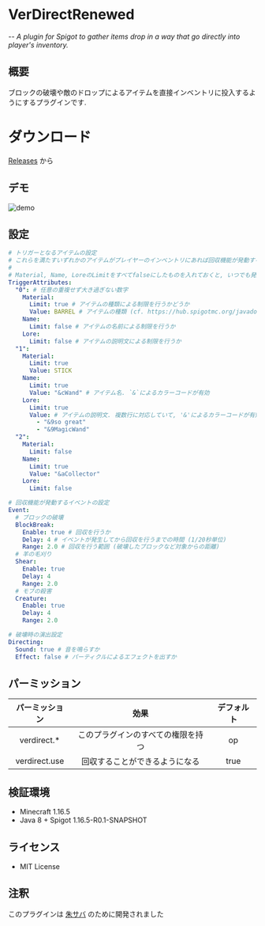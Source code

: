 # VerDirectRenewed

-- _A plugin for Spigot to gather items drop in a way that go directly into player's inventory._

## 概要

ブロックの破壊や敵のドロップによるアイテムを直接インベントリに投入するようにするプラグインです.

# ダウンロード
[Releases](https://github.com/blackbracken/VerDirectRenewed/releases) から

## デモ

![demo](https://raw.githubusercontent.com/blackbracken/VerDirectRenewed/master/demo.gif?token=AEMFVRQ57LMVRJLAI6WFBWLA23NQI)

## 設定
```yaml
# トリガーとなるアイテムの設定
# これらを満たすいずれかのアイテムがプレイヤーのインベントリにあれば回収機能が発動する
# 
# Material, Name, LoreのLimitをすべてfalseにしたものを入れておくと, いつでも発動するようになる
TriggerAttributes:
  "0": # 任意の重複せず大き過ぎない数字
    Material:
      Limit: true # アイテムの種類による制限を行うかどうか
      Value: BARREL # アイテムの種類 (cf. https://hub.spigotmc.org/javadocs/bukkit/org/bukkit/Material.html)
    Name:
      Limit: false # アイテムの名前による制限を行うか
    Lore:
      Limit: false # アイテムの説明文による制限を行うか
  "1":
    Material:
      Limit: true
      Value: STICK
    Name:
      Limit: true
      Value: "&cWand" # アイテム名. `&`によるカラーコードが有効
    Lore:
      Limit: true
      Value: # アイテムの説明文. 複数行に対応していて, '&'によるカラーコードが有効
        - "&9so great"
        - "&9MagicWand"
  "2":
    Material:
      Limit: false
    Name:
      Limit: true
      Value: "&aCollector"
    Lore:
      Limit: false

# 回収機能が発動するイベントの設定
Event:
  # ブロックの破壊
  BlockBreak:
    Enable: true # 回収を行うか
    Delay: 4 # イベントが発生してから回収を行うまでの時間 (1/20秒単位)
    Range: 2.0 # 回収を行う範囲 (破壊したブロックなど対象からの距離)
  # 羊の毛刈り
  Shear:
    Enable: true
    Delay: 4
    Range: 2.0
  # モブの殺害
  Creature:
    Enable: true
    Delay: 4
    Range: 2.0

# 破壊時の演出設定
Directing:
  Sound: true # 音を鳴らすか
  Effect: false # パーティクルによるエフェクトを出すか
```

## パーミッション

|パーミッション|効果|デフォルト|
|:-:|:-:|:-:|
|verdirect.*|このプラグインのすべての権限を持つ|op|
|verdirect.use|回収することができるようになる|true|

## 検証環境

* Minecraft 1.16.5
* Java 8 + Spigot 1.16.5-R0.1-SNAPSHOT

## ライセンス

* MIT License

## 注釈

このプラグインは [朱サバ](https://seesaawiki.jp/vermilion/) のために開発されました